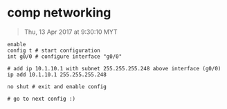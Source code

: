 # comp networking
> Thu, 13 Apr 2017 at 9:30:10 MYT


```
enable
config t # start configuration
int g0/0 # configure interface "g0/0"

# add ip 10.1.10.1 with subnet 255.255.255.248 above interface (g0/0)
ip add 10.1.10.1 255.255.255.248

no shut # exit and enable config

# go to next config :)
```
